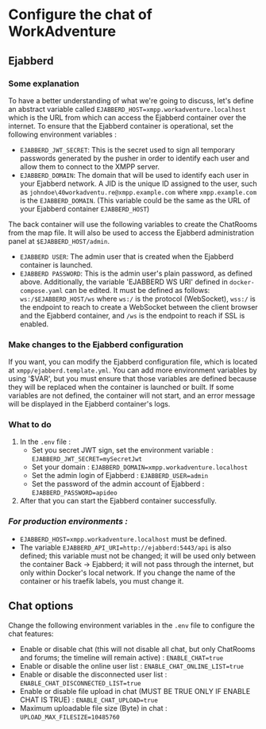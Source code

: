 # Configure the chat of WorkAdventure

## Ejabberd
### Some explanation
To have a better understanding of what we're going to discuss, let's define an abstract variable called `EJABBERD_HOST=xmpp.workadventure.localhost` which is the URL from which can access the Ejabberd container over the internet.
To ensure that the Ejabberd container is operational, set the following environment variables :
- `EJABBERD_JWT_SECRET`: This is the secret used to sign all temporary passwords generated by the pusher in order to identify each user and allow them to connect to the XMPP server.
- `EJABBERD_DOMAIN`: The domain that will be used to identify each user in your Ejabberd network. A JID is the unique ID assigned to the user, such as `johndoe\40workadventu.re@xmpp.example.com` where `xmpp.example.com` is the `EJABBERD_DOMAIN`. (This variable could be the same as the URL of your Ejabberd container `EJABBERD_HOST`)

The back container will use the following variables to create the ChatRooms from the map file. It will also be used to access the Ejabberd administration panel at `$EJABBERD_HOST/admin`.
- `EJABBERD USER`: The admin user that is created when the Ejabberd container is launched.
- `EJABBERD PASSWORD`: This is the admin user's plain password, as defined above.
Additionally, the variable 'EJABBERD WS URI' defined in `docker-compose.yaml` can be edited. It must be defined as follows: `ws:/$EJABBERD_HOST/ws` where `ws:/` is the protocol (WebSocket), `wss:/` is the endpoint to reach to create a WebSocket between the client browser and the Ejabberd container, and `/ws` is the endpoint to reach if SSL is enabled.


### Make changes to the Ejabberd configuration
If you want, you can modify the Ejabberd configuration file, which is located at `xmpp/ejabberd.template.yml`. You can add more environment variables by using '$VAR', but you must ensure that those variables are defined because they will be replaced when the container is launched or built.
If some variables are not defined, the container will not start, and an error message will be displayed in the Ejabberd container's logs.

### What to do
1. In the `.env` file :
   * Set you secret JWT sign, set the environment variable : `EJABBERD_JWT_SECRET=mySecretJwt`
   * Set your domain : `EJABBERD_DOMAIN=xmpp.workadventure.localhost`
   * Set the admin login of Ejabberd : `EJABBERD_USER=admin`
   * Set the password of the admin account of Ejabberd : `EJABBERD_PASSWORD=apideo`
2. After that you can start the Ejabberd container successfully.


### _For production environments :_
- `EJABBERD_HOST=xmpp.workadventure.localhost` must be defined.
- The variable `EJABBERD_API_URI=http://ejabberd:5443/api` is also defined; this variable must not be changed; it will be used only between the container Back -> Ejabberd; it will not pass through the internet, but only within Docker's local network.
If you change the name of the container or his traefik labels, you must change it.


## Chat options
Change the following environment variables in the `.env` file to configure the chat features:
- Enable or disable chat (this will not disable all chat, but only ChatRooms and forums; the timeline will remain active) : `ENABLE_CHAT=true`
- Enable or disable the online user list : `ENABLE_CHAT_ONLINE_LIST=true`
- Enable or disable the disconnected user list : `ENABLE_CHAT_DISCONNECTED_LIST=true`
- Enable or disable file upload in chat (MUST BE TRUE ONLY IF ENABLE CHAT IS TRUE) : `ENABLE_CHAT_UPLOAD=true`
- Maximum uploadable file size (Byte) in chat : `UPLOAD_MAX_FILESIZE=10485760`